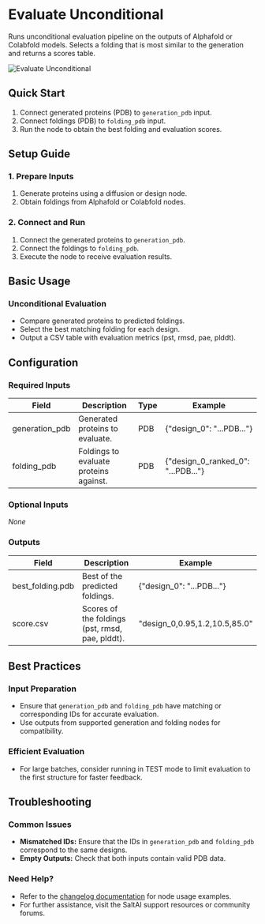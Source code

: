 # Evaluate Unconditional

Runs unconditional evaluation pipeline on the outputs of Alphafold or Colabfold models. Selects a folding that is most similar to the generation and returns a scores table.

<img src="/images/nodes/biotech/functional-prediction/evaluate-unconditional.png" alt="Evaluate Unconditional" class="rounded-lg">

## Quick Start

1. Connect generated proteins (PDB) to `generation_pdb` input.
2. Connect foldings (PDB) to `folding_pdb` input.
3. Run the node to obtain the best folding and evaluation scores.

## Setup Guide

### 1. Prepare Inputs
1. Generate proteins using a diffusion or design node.
2. Obtain foldings from Alphafold or Colabfold nodes.

### 2. Connect and Run
1. Connect the generated proteins to `generation_pdb`.
2. Connect the foldings to `folding_pdb`.
3. Execute the node to receive evaluation results.

## Basic Usage

### Unconditional Evaluation
* Compare generated proteins to predicted foldings.
* Select the best matching folding for each design.
* Output a CSV table with evaluation metrics (pst, rmsd, pae, plddt).

## Configuration

### Required Inputs
| Field           | Description                                 | Type | Example |
|-----------------|---------------------------------------------|------|---------|
| generation_pdb  | Generated proteins to evaluate.             | PDB  | {"design_0": "...PDB..."} |
| folding_pdb     | Foldings to evaluate proteins against.       | PDB  | {"design_0_ranked_0": "...PDB..."} |

### Optional Inputs
*None*

### Outputs
| Field            | Description                    | Example |
|------------------|-------------------------------|---------|
| best_folding.pdb | Best of the predicted foldings.| {"design_0": "...PDB..."} |
| score.csv        | Scores of the foldings (pst, rmsd, pae, plddt). | "design_0,0.95,1.2,10.5,85.0" |

## Best Practices

### Input Preparation
* Ensure that `generation_pdb` and `folding_pdb` have matching or corresponding IDs for accurate evaluation.
* Use outputs from supported generation and folding nodes for compatibility.

### Efficient Evaluation
* For large batches, consider running in TEST mode to limit evaluation to the first structure for faster feedback.

## Troubleshooting

### Common Issues
* **Mismatched IDs:** Ensure that the IDs in `generation_pdb` and `folding_pdb` correspond to the same designs.
* **Empty Outputs:** Check that both inputs contain valid PDB data.

### Need Help?
* Refer to the [changelog documentation](../../../../changelog.md) for node usage examples.
* For further assistance, visit the SaltAI support resources or community forums.

